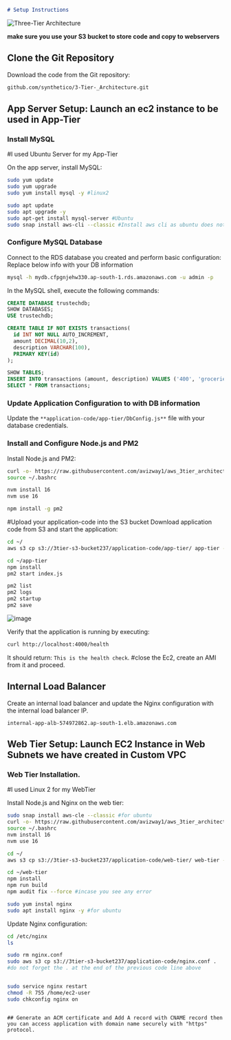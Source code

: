 

```markdown
# Setup Instructions
```

![Three-Tier Architecture](https://avinash.s3.amazonaws.com/awsdoc.png)


**make sure you use your S3 bucket to store code and copy to webservers**

## Clone the Git Repository
Download the code from the Git repository:

```bash
github.com/synthetico/3-Tier-_Architecture.git
```

## App Server Setup: Launch an ec2 instance to be used in App-Tier

### Install MySQL
#I used Ubuntu Server for my App-Tier

On the app server, install MySQL:

```bash
sudo yum update
sudo yum upgrade
sudo yum install mysql -y #linux2

sudo apt update
sudo apt upgrade -y
sudo apt-get install mysql-server #Ubuntu
sudo snap install aws-cli --classic #Install aws cli as ubuntu does not come with deafult

```

### Configure MySQL Database

Connect to the RDS database you created and perform basic configuration: Replace below info with your DB information

```bash
mysql -h mydb.cfpgnjehw330.ap-south-1.rds.amazonaws.com -u admin -p
```

In the MySQL shell, execute the following commands:

```sql
CREATE DATABASE trustechdb;
SHOW DATABASES;
USE trustechdb;

CREATE TABLE IF NOT EXISTS transactions(
  id INT NOT NULL AUTO_INCREMENT, 
  amount DECIMAL(10,2), 
  description VARCHAR(100), 
  PRIMARY KEY(id)
);

SHOW TABLES;
INSERT INTO transactions (amount, description) VALUES ('400', 'groceries');
SELECT * FROM transactions;
```

### Update Application Configuration to with DB information

Update the `**application-code/app-tier/DbConfig.js**` file with your database credentials.

### Install and Configure Node.js and PM2

Install Node.js and PM2:

```bash
curl -o- https://raw.githubusercontent.com/avizway1/aws_3tier_architecture/main/install.sh | bash
source ~/.bashrc

nvm install 16
nvm use 16

npm install -g pm2
```
#Upload your application-code into the S3 bucket
Download application code from S3 and start the application:

```bash
cd ~/
aws s3 cp s3://3tier-s3-bucket237/application-code/app-tier/ app-tier --recursive

cd ~/app-tier
npm install
pm2 start index.js

pm2 list
pm2 logs
pm2 startup
pm2 save
```
![image](https://github.com/user-attachments/assets/bc1cfad0-fe9d-4f7a-a4d1-8233ca9a6549)


Verify that the application is running by executing:

```bash
curl http://localhost:4000/health
```

It should return: `This is the health check`.
#close the Ec2, create an AMI from it and proceed.

## Internal Load Balancer

Create an internal load balancer and update the Nginx configuration with the internal load balancer IP. 

```text
internal-app-alb-574972862.ap-south-1.elb.amazonaws.com
```

## Web Tier Setup: Launch EC2 Instance in Web Subnets we have created in Custom VPC

### Web Tier Installation. 
#I used Linux 2 for my WebTier

Install Node.js and Nginx on the web tier:

```bash
sudo snap install aws-cle --classic #for ubuntu
curl -o- https://raw.githubusercontent.com/avizway1/aws_3tier_architecture/main/install.sh | bash
source ~/.bashrc
nvm install 16
nvm use 16

cd ~/
aws s3 cp s3://3tier-s3-bucket237/application-code/web-tier/ web-tier --recursive

cd ~/web-tier
npm install
npm run build
npm audit fix --force #incase you see any error

sudo yum instal nginx
sudo apt install nginx -y #for ubuntu
```

Update Nginx configuration:

```bash
cd /etc/nginx
ls

sudo rm nginx.conf
sudo aws s3 cp s3://3tier-s3-bucket237/application-code/nginx.conf .
#do not forget the . at the end of the previous code line above


sudo service nginx restart
chmod -R 755 /home/ec2-user
sudo chkconfig nginx on
```
```

## Generate an ACM certificate and Add A record with CNAME record then you can access application with domain name securely with "https" protocol.
